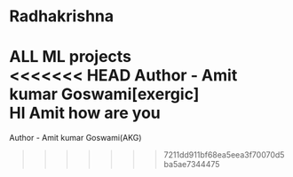 # Radhakrishna
ALL ML projects
<br>
<<<<<<< HEAD
Author - Amit kumar Goswami[exergic]
<br>
HI Amit how are you
=======
Author - Amit kumar Goswami(AKG)

>>>>>>> 7211dd911bf68ea5eea3f70070d5ba5ae7344475
